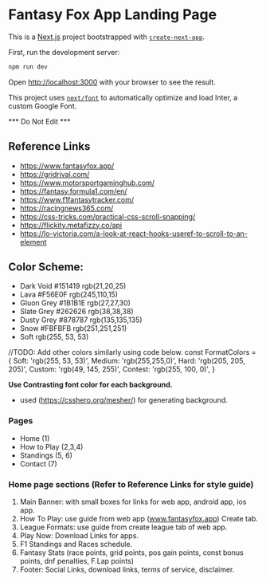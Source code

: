 # Fantasy Fox App Landing Page

This is a [Next.js](https://nextjs.org/) project bootstrapped with [`create-next-app`](https://github.com/vercel/next.js/tree/canary/packages/create-next-app).

First, run the development server:

```bash
npm run dev
```
Open [http://localhost:3000](http://localhost:3000) with your browser to see the result.


This project uses [`next/font`](https://nextjs.org/docs/basic-features/font-optimization) to automatically optimize and load Inter, a custom Google Font.

*** Do Not Edit ***

## Reference Links
+ https://www.fantasyfox.app/
+ https://gridrival.com/
+ https://www.motorsportgaminghub.com/
+ https://fantasy.formula1.com/en/
+ https://www.f1fantasytracker.com/
+ https://racingnews365.com/
+ https://css-tricks.com/practical-css-scroll-snapping/
+ https://flickity.metafizzy.co/api
+ https://lo-victoria.com/a-look-at-react-hooks-useref-to-scroll-to-an-element

## Color Scheme:
- Dark Void          #151419     rgb(21,20,25)
- Lava               #F56E0F     rgb(245,110,15)
- Gluon Grey         #1B1B1E     rgb(27,27,30)
- Slate Grey         #262626     rgb(38,38,38)
- Dusty Grey         #878787     rgb(135,135,135)
- Snow               #FBFBFB     rgb(251,251,251)
- Soft                           rgb(255, 53, 53) 

//TODO: Add other colors similarly using code below.
const FormatColors = {
    Soft: 'rgb(255, 53, 53)',
    Medium: 'rgb(255,255,0)',
    Hard: 'rgb(205, 205, 205)',
    Custom: 'rgb(49, 145, 255)',
    Contest: 'rgb(255, 100, 0)',
}

**Use Contrasting font color for each background.**
- used (https://csshero.org/mesher/) for generating background. 


### Pages
+ Home (1)
+ How to Play (2,3,4)
+ Standings (5, 6)
+ Contact (7)

### Home page sections (Refer to Reference Links for style guide)
1. Main Banner: with small boxes for links for web app, android app, ios app.
2. How To Play: use guide from web app (www.fantasyfox.app) Create tab.
3. League Formats: use guide from create league tab of web app.
4. Play Now: Download Links for apps.
5. F1 Standings and Races schedule.
6. Fantasy Stats (race points, grid points, pos gain points, const bonus points, dnf penalties, F.Lap points)
7. Footer: Social Links, download links, terms of service, disclaimer.


